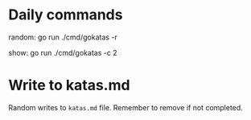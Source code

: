# Daily commands

random:
go run ./cmd/gokatas -r

show:
go run ./cmd/gokatas -c 2

# Write to katas.md

Random writes to `katas.md` file.
Remember to remove if not completed.